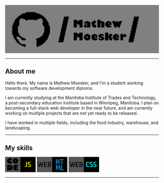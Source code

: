 <img src="/assets/img/git-banner.png">
<hr>
<h2>About me</h2>
Hello there. My name is Mathew Moesker, and I'm a student working towards my software development diploma.

I am currently studying at the Manitoba Institute of Trades and Technology, a post-secondary education institute based in Winnipeg, Manitoba. I plan on becoming a full-stack web developer in the near future, and am currently working on multiple projects that are not yet ready to be released. 

I have worked in multiple fields, including the food industry, warehouse, and landscaping.
<hr>
<h2>My skills</h2>
<p float="left">
  <img src="/assets/img/javascript-tag.png"> 
  <img src="/assets/img/html-tag.png"> 
  <img src="/assets/img/css-tag.png">
</p>
<hr>
